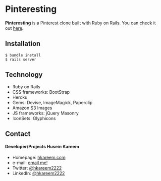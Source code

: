 Pinteresting
======
**Pinteresting** is a Pinterest clone built with Ruby on Rails. You can check it out [here](https://pinteresting-ror.herokuapp.com/).

## Installation
```console
$ bundle install
$ rails server
```

## Technology
* Ruby on Rails
* CSS frameworks: BootStrap
* Heroku
* Gems: Devise, ImageMagick, Paperclip
* Amazon S3 Images
* JS frameworks: jQuery Masonry
* IconSets: Glyphicons

## Contact
#### Developer/Projects Husein Kareem
* Homepage: [hkareem.com](http://hkareem.com/)
* e-mail: [email me!](mailto:huseinkareem@gmail.com)
* Twitter: [@hkareem2222](https://twitter.com/hkareem2222)
* LinkedIn: [@hkareem2222](https://www.linkedin.com/in/hkareem2222)